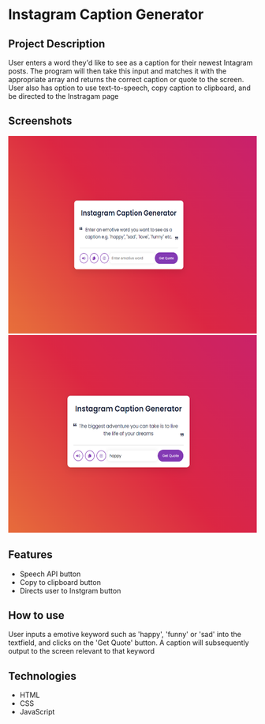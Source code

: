 # Instagram Caption Generator

## Project Description
User enters a word they'd like to see as a caption for their newest Intagram posts. The program will then take this input and matches it with the appropriate array and returns the correct caption or quote to the screen. User also has option to use text-to-speech, copy caption to clipboard, and be directed to the Instragam page    

## Screenshots
<img src="./screenshots/screenshot_1.png" width="600" height="400"/>
<img src="./screenshots/screenshot_2.png" width="600" height="400"/>

## Features 
* Speech API button
* Copy to clipboard button
* Directs user to Instgram button

## How to use
User inputs a emotive keyword such as 'happy', 'funny' or 'sad' into the textfield, and clicks on the 'Get Quote' button. A caption will subsequently output to the screen relevant to that keyword  
 
 ## Technologies
 * HTML
 * CSS
 * JavaScript       
          
